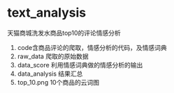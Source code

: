 # text_analysis
天猫商城洗发水商品top10的评论情感分析

1. code含商品评论的爬取，情感分析的代码，及情感词典
2. raw_data 爬取的原始数据
3. data_score 利用情感词典做的情感分析的输出
4. data_analysis 结果汇总
5. top_10.png 10个商品的云词图


